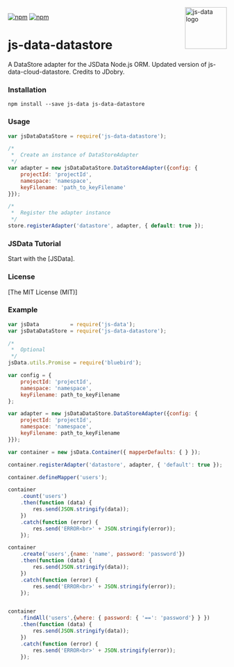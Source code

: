 
<img src="https://raw.githubusercontent.com/js-data/js-data/master/js-data.png" alt="js-data logo" title="js-data" align="right" width="96" height="96" />

[![npm](https://img.shields.io/npm/v/js-data-datastore.svg?style=flat-square)](https://npmjs.com/package/js-data-datastore/)
[![npm](https://img.shields.io/npm/l/js-data-datastore.svg?style=flat-square)](https://npmjs.com/package/js-data-datastore/)

# js-data-datastore

A DataStore adapter for the JSData Node.js ORM.
Updated version of js-data-cloud-datastore.
Credits to JDobry.

### Installation

    npm install --save js-data js-data-datastore 

### Usage

```js
var jsDataDataStore = require('js-data-datastore');

/*
 *  Create an instance of DataStoreAdapter
 */
var adapter = new jsDataDataStore.DataStoreAdapter({config: {
    projectId: 'projectId',
    namespace: 'namespace',
    keyFilename: 'path_to_keyFilename'
}});

/*
 *  Register the adapter instance
 */
store.registerAdapter('datastore', adapter, { default: true });
```

### JSData Tutorial

Start with the [JSData].

### License

[The MIT License (MIT)]

### Example

```js
var jsData          = require('js-data');
var jsDataDataStore = require('js-data-datastore');

/*
 *  Optional
 */
jsData.utils.Promise = require('bluebird');

var config = {
    projectId: 'projectId',
    namespace: 'namespace',
    keyFilename: path_to_keyFilename
};

var adapter = new jsDataDataStore.DataStoreAdapter({config: {
    projectId: 'projectId',
    namespace: 'namespace',
    keyFilename: path_to_keyFilename
}});

var container = new jsData.Container({ mapperDefaults: { } });

container.registerAdapter('datastore', adapter, { 'default': true });

container.defineMapper('users');

container
    .count('users')
    .then(function (data) {
        res.send(JSON.stringify(data));
    })
    .catch(function (error) {
        res.send('ERROR<br>' + JSON.stringify(error));
    });

container
    .create('users',{name: 'name', password: 'password'})
    .then(function (data) {
        res.send(JSON.stringify(data));
    })
    .catch(function (error) {
        res.send('ERROR<br>' + JSON.stringify(error));
    });


container
    .findAll('users',{where: { password: { '==': 'password'} } })
    .then(function (data) {
        res.send(JSON.stringify(data));
    })
    .catch(function (error) {
        res.send('ERROR<br>' + JSON.stringify(error));
    });
```

